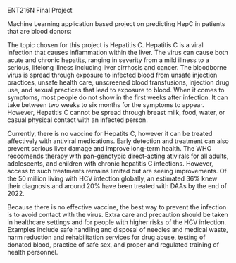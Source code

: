 ENT216N Final Project 

Machine Learning application based project on predicting HepC in patients that are blood donors:


The topic chosen for this project is Hepatitis C. Hepatitis C is a viral infection that causes inflammation within the liver. The virus can cause both acute and chronic hepatits, ranging in severity from a mild illness to a serious, lifelong illness including liver cirrhosis and cancer. The bloodborne virus is spread through exposure to infected blood from unsafe injection practices, unsafe health care, unscreened blood transfusions, injection drug use, and sexual practices that lead to exposure to blood. When it comes to symptoms, most people do not show in the first weeks after infection. It can take between two weeks to six months for the symptoms to appear. However, Hepatitis C cannot be spread through breast milk, food, water, or casual physical contact with an infected person.

Currently, there is no vaccine for Hepatits C, however it can be treated affectively with antiviral medications. Early detection and treatment can also prevent serious liver damage and improve long-term health. The WHO reccomends therapy with pan-genotypic direct-acting ativirals for all adults, adolescents, and children with chronic hepatitis C infections. However, access to such treatments remains limited but are seeing improvements. Of the 50 million living with HCV infection globally, an estimated 36% knew their diagnosis and around 20% have been treated with DAAs by the end of 2022.

Because there is no effective vaccine, the best way to prevent the infection is to avoid contact with the virus. Extra care and precaution should be taken in healthcare settings and for people with higher risks of the HCV infection. Examples include safe handling and disposal of needles and medical waste, harm reduction and rehabilitation services for drug abuse, testing of donated blood, practice of safe sex, and proper and regulated training of health personnel.
